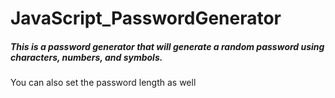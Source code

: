 # JavaScript_PasswordGenerator

<h5>This is a password generator that will generate a random password using characters, numbers, and symbols.</h5>
<p>You can also set the password length as well</p>
